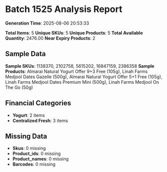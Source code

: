 # Batch 1525 Analysis Report

**Generation Time**: 2025-08-06 20:53:33

**Total Items**: 5
**Unique SKUs**: 5
**Unique Products**: 5
**Total Available Quantity**: 2476.00
**Near Expiry Products**: 2

## Sample Data
**Sample SKUs**: 1138370, 2102758, 5615202, 16847159, 2386358
**Sample Products**: Almarai Natural Yogurt Offer 9+3 Free (105g), Linah Farms Medjool Dates Gazelle (500g), Almarai Natural Yogurt Offer 5+1 Free (105g),  Linah Farms Medjool Dates Premium Mini (500g), Linah Farms Medjool On The Go (50g)

## Financial Categories
- **Yogurt**: 2 items
- **Centralized Fresh**: 3 items

## Missing Data
- **Skus**: 0 missing
- **Product_ids**: 0 missing
- **Product_names**: 0 missing
- **Barcodes**: 0 missing
